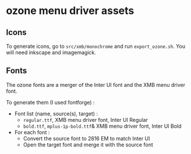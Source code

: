 # ozone menu driver assets

## Icons
To generate icons, go to `src/xmb/monochrome` and run `export_ozone.sh`. You will need inkscape and imagemagick.

## Fonts
The ozone fonts are a merger of the Inter UI font and the XMB menu driver font. 

To generate them (I used fontforge) :
- Font list (name, source(s), target) :
    - `regular.ttf`, XMB menu driver font, Inter UI Regular
    - `bold.ttf`, `mplus-1p-bold.ttf`& XMB menu driver font, Inter UI Bold
- For each font : 
    - Convert the source font to 2816 EM to match Inter UI
    - Open the target font and merge it with the source font
